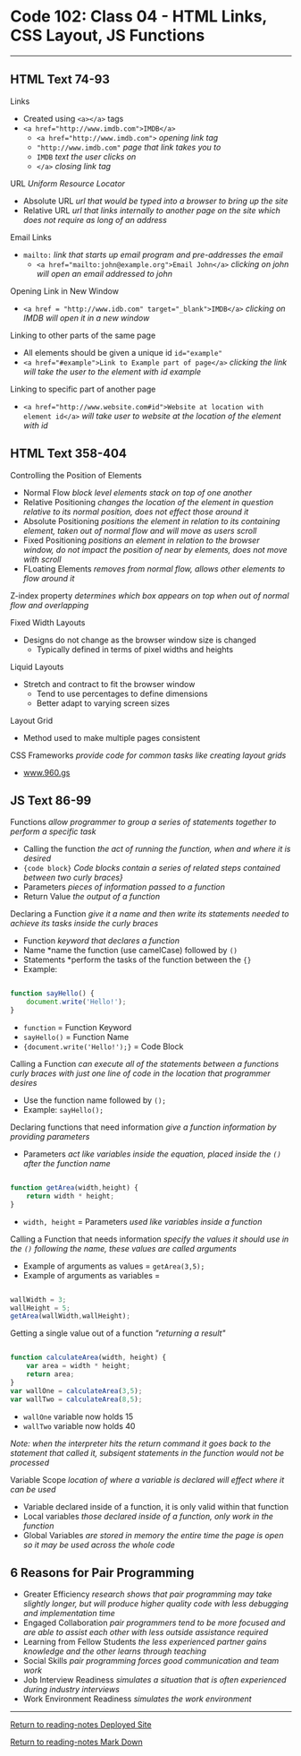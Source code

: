 # Code 102: Class 04 - HTML Links, CSS Layout, JS Functions

***

## HTML Text 74-93

Links

- Created using `<a></a>` tags
- `<a href="http://www.imdb.com">IMDB</a>`
  - `<a href="http://www.imdb.com">` *opening link tag*
  - `"http://www.imdb.com"` *page that link takes you to*
  - `IMDB` *text the user clicks on*
  - `</a>` *closing link tag*

URL *Uniform Resource Locator*

- Absolute URL *url that would be typed into a browser to bring up the site*
- Relative URL *url that links internally to another page on the site which does not require as long of an address*

Email Links

- `mailto:` *link that starts up email program and pre-addresses the email*
  - `<a href="mailto:john@example.org">Email John</a>` *clicking on john will open an email addressed to john*

Opening Link in New Window

- `<a href = "http://www.idb.com" target="_blank">IMDB</a>` *clicking on IMDB will open it in a new window*

Linking to other parts of the same page

- All elements should be given a unique id `id="example"`
- `<a href="#example">Link to Example part of page</a>` *clicking the link will take the user to the element with id example*

Linking to specific part of another page

- `<a href="http://www.website.com#id">Website at location with element id</a>` *will take user to website at the location of the element with id*

## HTML Text 358-404

Controlling the Position of Elements

- Normal Flow *block level elements stack on top of one another*
- Relative Positioning *changes the location of the element in question relative to its normal position, does not effect those around it*
- Absolute Positioning *positions the element in relation to its containing element, taken out of normal flow and will move as users scroll*
- Fixed Positioning *positions an element in relation to the browser window, do not impact the position of near by elements, does not move with scroll*
- FLoating Elements *removes from normal flow, allows other elements to flow around it*

Z-index property *determines which box appears on top when out of normal flow and overlapping*

Fixed Width Layouts

- Designs do not change as the browser window size is changed
  - Typically defined in terms of pixel widths and heights

Liquid Layouts

- Stretch and contract to fit the browser window
  - Tend to use percentages to define dimensions
  - Better adapt to varying screen sizes

Layout Grid

- Method used to make multiple pages consistent

CSS Frameworks *provide code for common tasks like creating layout grids*

- www.960.gs

## JS Text 86-99

Functions *allow programmer to group a series of statements together to perform a specific task*

- Calling the function *the act of running the function, when and where it is desired*
- `{code block}` *Code blocks contain a series of related steps contained between two curly braces}*
- Parameters *pieces of information passed to a function*
- Return Value *the output of a function*

Declaring a Function *give it a name and then write its statements needed to achieve its tasks inside the curly braces*

- Function *keyword that declares a function*
- Name *name the function (use camelCase) followed by `()`
- Statements *perform the tasks of the function between the `{}`
- Example:

```javascript

function sayHello() {
    document.write('Hello!');
}

```

- `function` = Function Keyword
- `sayHello()` = Function Name
- `{document.write('Hello!');}` = Code Block

Calling a Function *can execute all of the statements between a functions curly braces with just one line of code in the location that programmer desires*

- Use the function name followed by `();`
- Example: `sayHello();`

Declaring functions that need information *give a function information by providing parameters*

- Parameters *act like variables inside the equation, placed inside the `()` after the function name*

```javascript

function getArea(width,height) {
    return width * height;
}

```

- `width, height` = Parameters *used like variables inside a function*

Calling a Function that needs information *specify the values it should use in the `()` following the name, these values are called arguments*

- Example of arguments as values = `getArea(3,5);`
- Example of arguments as variables =

```javascript

wallWidth = 3;
wallHeight = 5;
getArea(wallWidth,wallHeight);

```

Getting a single value out of a function *"returning a result"*

```javascript

function calculateArea(width, height) {
    var area = width * height;
    return area;
}
var wallOne = calculateArea(3,5);
var wallTwo = calculateArea(8,5);

```

- `wallOne` variable now holds 15
- `wallTwo` variable now holds 40

*Note: when the interpreter hits the return command it goes back to the statement that called it, subsiqent statements in the function would not be processed*

Variable Scope *location of where a variable is declared will effect where it can be used*

- Variable declared inside of a function, it is only valid within that function
- Local variables *those declared inside of a function, only work in the function*
- Global Variables *are stored in memory the entire time the page is open so it may be used across the whole code*




## 6 Reasons for Pair Programming

- Greater Efficiency *research shows that pair programming may take slightly longer, but will produce higher quality code with less debugging and implementation time*
- Engaged Collaboration *pair programmers tend to be more focused and are able to assist each other with less outside assistance required*
- Learning from Fellow Students *the less experienced partner gains knowledge and the other learns through teaching*
- Social Skills *pair programming forces good communication and team work*
- Job Interview Readiness *simulates a situation that is often experienced during industry interviews*
- Work Environment Readiness *simulates the work environment*


***

[Return to reading-notes Deployed Site](https://paneks19.github.io/reading-notes/)

[Return to reading-notes Mark Down](https://github.com/paneks19/reading-notes)